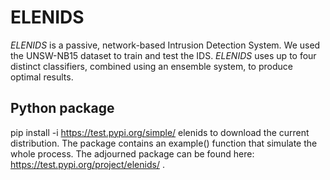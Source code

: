 # ELENIDS

_ELENIDS_ is a passive, network-based Intrusion Detection System. 
We used the UNSW-NB15 dataset to train and test the IDS.
_ELENIDS_ uses up to four distinct classifiers, combined using an ensemble system, to produce optimal results.


## Python package
pip install -i https://test.pypi.org/simple/ elenids to download the current distribution.
The package contains an example() function that simulate the whole process.
The adjourned package can be found here: https://test.pypi.org/project/elenids/ .
